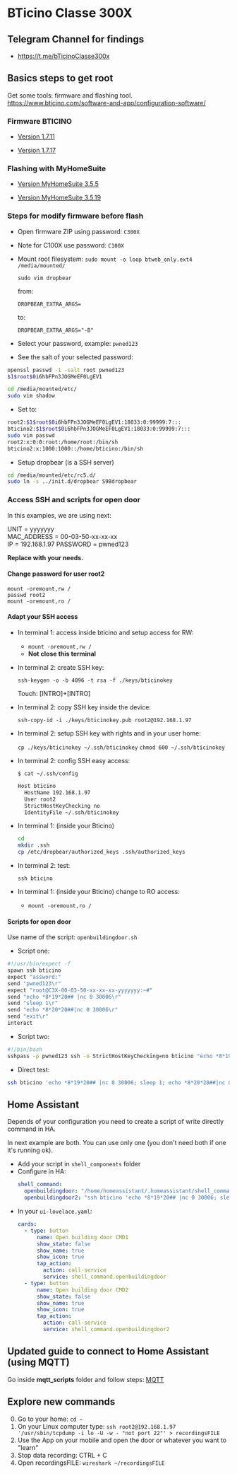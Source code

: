 # BTicino Classe 300X

## Telegram Channel for findings

- https://t.me/bTicinoClasse300x

## Basics steps to get root

Get some tools: firmware and flashing tool. https://www.bticino.com/software-and-app/configuration-software/

### Firmware BTICINO

- [Version 1.7.11](http://www.homesystems-legrandgroup.com/MatrixENG/liferay/bt_mxLiferayCheckout.jsp?fileFormat=generic&fileName=C300X_010717.fwz&fileId=58107.23188.15908.12349)

- [Version 1.7.17](https://prodlegrandressourcespkg.blob.core.windows.net/packagecontainer/package_343bb0abacf05a27c6c146848e85d1de2425700e_h.tar.gz)

### Flashing with MyHomeSuite

- [Version MyHomeSuite 3.5.5](http://www.homesystems-legrandgroup.com/MatrixENG/liferay/bt_mxLiferayCheckout.jsp?fileFormat=generic&fileName=MyHOME_Suite_030505.exe&fileId=58107.23188.29881.48619)

- [Version MyHomeSuite 3.5.19](https://www.homesystems-legrandgroup.com/MatrixENG/liferay/bt_mxLiferayCheckout.jsp?fileFormat=generic&fileName=MyHOME_Suite_030519.exe&fileId=58107.23188.31182.6881)

### Steps for modify firmware before flash

- Open firmware ZIP using password: `C300X`
- Note for C100X use password: `C100X`

- Mount root filesystem:
  `sudo mount -o loop btweb_only.ext4 /media/mounted/`

  `sudo vim dropbear`

  from:

  `DROPBEAR_EXTRA_ARGS=`

  to:

  `DROPBEAR_EXTRA_ARGS="-B"`

- Select your password, example: `pwned123`
- See the salt of your selected password:

```sh
openssl passwd -1 -salt root pwned123
$1$root$0i6hbFPn3JOGMeEF0LgEV1
```

```sh
cd /media/mounted/etc/
sudo vim shadow
```

- Set to:

```sh
root2:$1$root$0i6hbFPn3JOGMeEF0LgEV1:18033:0:99999:7:::
bticino2:$1$root$0i6hbFPn3JOGMeEF0LgEV1:18033:0:99999:7:::
sudo vim passwd
root2:x:0:0:root:/home/root:/bin/sh
bticino2:x:1000:1000::/home/bticino:/bin/sh
```

- Setup dropbear (is a SSH server)

```sh
cd /media/mounted/etc/rc5.d/
sudo ln -s ../init.d/dropbear S98dropbear
```

### Access SSH and scripts for open door

In this examples, we are using next:
<p>
UNIT = yyyyyyy<br>
MAC_ADDRESS = 00-03-50-xx-xx-xx<br>
IP = 192.168.1.97
PASSWORD = pwned123
</p>

**Replace with your needs.**

#### Change password for user root2

  ```
  mount -oremount,rw /
  passwd root2
  mount -oremount,ro /
  ```

#### Adapt your SSH access

- In terminal 1: access inside bticino and setup access for RW:
  - `mount -oremount,rw /`
  - **Not close this terminal**

- In terminal 2: create SSH key:

  `ssh-keygen -o -b 4096 -t rsa -f ./keys/bticinokey`

  Touch: [INTRO]+[INTRO]

- In terminal 2: copy SSH key inside the device:

  `ssh-copy-id -i ./keys/bticinokey.pub root2@192.168.1.97`

- In terminal 2: setup SSH key with rights and in your user home:

  `cp ./keys/bticinokey ~/.ssh/bticinokey`
  `chmod 600 ~/.ssh/bticinokey`

- In terminal 2: config SSH easy access:

  `$ cat ~/.ssh/config`

  ```sh
  Host bticino
    HostName 192.168.1.97
    User root2
    StrictHostKeyChecking no
    IdentityFile ~/.ssh/bticinokey
  ```

- In terminal 1: (inside your Bticino)
  ```sh
  cd
  mkdir .ssh
  cp /etc/dropbear/authorized_keys .ssh/authorized_keys
  ```

- In terminal 2: test:

  `ssh bticino`

- In terminal 1: (inside your Bticino) change to RO access:
  - `mount -oremount,ro /`

#### Scripts for open door

Use name of the script: `openbuildingdoor.sh`

- Script one:

```sh
#!/usr/bin/expect -f
spawn ssh bticino
expect "assword:"
send "pwned123\r"
expect "root@C3X-00-03-50-xx-xx-xx-yyyyyyy:~#"
send "echo *8*19*20## |nc 0 30006\r"
send "sleep 1\r"
send "echo *8*20*20##|nc 0 30006\r"
send "exit\r"
interact
```

- Script two:

```sh
#!/bin/bash
sshpass -p pwned123 ssh -o StrictHostKeyChecking=no bticino "echo *8*19*20## |nc 0 30006; sleep 1; echo *8*20*20##|nc 0 30006"
```

- Direct test:

```sh
ssh bticino 'echo *8*19*20## |nc 0 30006; sleep 1; echo *8*20*20##|nc 0 30006'
```

## Home Assistant

Depends of your configuration you need to create a script of write directly command in HA.

In next example are both. You can use only one (you don't need both if one it's running ok).

- Add your script in `shell_components` folder
- Configure in HA:
  ```yaml
  shell_command:
    openbuildingdoor: "/home/homeassistant/.homeassistant/shell_commands/openbuildingdoor.sh"
    openbuildingdoor2: "ssh bticino 'echo *8*19*20## |nc 0 30006; sleep 1; echo *8*20*20##|nc 0 30006'"
  ```
- In your `ui-lovelace.yaml`:
  ```yaml
  cards:
    - type: button
        name: Open building door CMD1
        show_state: false
        show_name: true
        show_icon: true
        tap_action:
          action: call-service
          service: shell_command.openbuildingdoor
    - type: button
        name: Open building door CMD2
        show_state: false
        show_name: true
        show_icon: true
        tap_action:
          action: call-service
          service: shell_command.openbuildingdoor2
  ```

## Updated guide to connect to Home Assistant (using MQTT)

Go inside **mqtt_scripts** folder and follow steps: [MQTT](https://github.com/fquinto/bticinoClasse300x/tree/master/mqtt_scripts)

## Explore new commands

0) Go to your home: `cd ~`
1) On your Linux computer type:
`ssh root2@192.168.1.97 '/usr/sbin/tcpdump -i lo -U -w - "not port 22"' > recordingsFILE`
2) Use the App on your mobile and open the door or whatever you want to "learn"
3) Stop data recording: CTRL + C
4) Open recordingsFILE: `wireshark ~/recordingsFILE`
